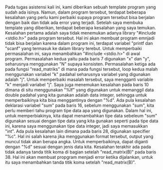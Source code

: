 Pada tugas asistensi kali ini, kami diberikan sebuah template program yang sudah ada isinya. Namun, dalam program tersebut, terdapat beberapa kesalahan yang perlu kami perbaiki supaya program tersebut bisa berjalan dengan baik dan tidak ada error yang terjadi. Setelah saya membuka template yang diberikan, terdapat beberapa kesalahan yang saya temukan. Kesalahan pertama adalah saya tidak menemukan adanya library "#include <stdio.h>" pada program tersebut. Hal ini akan membuat program emnjadi tidak bisa berjalan karena dalam program ini, terdapat variabel "printf dan "scanf" yang termasuk ke dalam library terebut. Untuk memperbaiki permasalahan ini, saya menambahkan "#include <stdio.h>" di awal program. Permasalahan kedua yaitu pada baris 7 digunakan "x" dan "y", seharusnya menggunakan "N" supaya konsisten. Permasalahan ketiga ada pada fungsi "read_matriks" di mana pada fungsi tersebut, loop kedua malah menggunakan variabel "k" padahal seharusnya variabel yang digunakan adalah "j". Untuk memperbaiki masalah tersebut, saya mengganti variable "k" menjadi variabel "j". Saya juga menemukan kesalahan pada baris 10 dimana di situ menggunakan "%lf" yang digunakan untuk memanggil data double padahal yang kita gunakan adalah data integer, sehingga untuk memperbaikinya kita bisa menggantinya dengan "%d". Ada pula kesalahan deklarasi variabel "sum" pada baris 16, sebelum menggunakan "sum", kita perlu memberi tahu program tipe data apa yang digunakan. Dalam hal ini, untuk memperbiakinya, kita dapat menambahkan tipe data sebeleum "sum" digunakan sesuai dengan tipe data yang kita gunakan seperti pada tipe data ini, karena saya menggunakan tipe data integer, jadi saya memasukkan "int". Ada pula kesalahan lain dimana pada baris 28, digunakan specifier "%c". Hal ini salah karena jika menggunakan format tersebut, output yang muncul tidak akan berupa angka. Untuk memperbaikinya, dapat diganti dengan "%d" sesuai dengan jenis data kita. Kesalahan terakhir ada pada tidak adanya tanda titik koma di bagian setelah "read_matrix(B)" pada baris 38. Hal ini akan membuat propgram menjadi error ketika dijalankan, untuk itu saya menambahkan tanda titik koma setelah "read_matrix(B)". 
